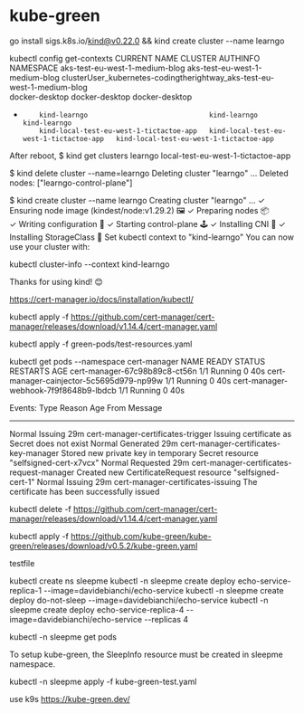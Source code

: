 # kube-green

go install sigs.k8s.io/kind@v0.22.0 && kind create cluster --name learngo

kubectl config get-contexts 
CURRENT   NAME                                      CLUSTER                                   AUTHINFO                                                                  NAMESPACE
          aks-test-eu-west-1-medium-blog            aks-test-eu-west-1-medium-blog            clusterUser_kubernetes-codingtherightway_aks-test-eu-west-1-medium-blog   
          docker-desktop                            docker-desktop                            docker-desktop                                                            
*         kind-learngo                              kind-learngo                              kind-learngo                                                              
          kind-local-test-eu-west-1-tictactoe-app   kind-local-test-eu-west-1-tictactoe-app   kind-local-test-eu-west-1-tictactoe-app 


After reboot,
$ kind get clusters
learngo
local-test-eu-west-1-tictactoe-app

$ kind delete cluster --name=learngo
Deleting cluster "learngo" ...
Deleted nodes: ["learngo-control-plane"]


$ kind create cluster --name learngo 
Creating cluster "learngo" ...
 ✓ Ensuring node image (kindest/node:v1.29.2) 🖼 
 ✓ Preparing nodes 📦  
 ✓ Writing configuration 📜 
 ✓ Starting control-plane 🕹️ 
 ✓ Installing CNI 🔌 
 ✓ Installing StorageClass 💾 
Set kubectl context to "kind-learngo"
You can now use your cluster with:

kubectl cluster-info --context kind-learngo

Thanks for using kind! 😊

https://cert-manager.io/docs/installation/kubectl/

kubectl apply -f https://github.com/cert-manager/cert-manager/releases/download/v1.14.4/cert-manager.yaml

kubectl apply -f green-pods/test-resources.yaml

kubectl get pods --namespace cert-manager
NAME                                       READY   STATUS    RESTARTS   AGE
cert-manager-67c98b89c8-ct56n              1/1     Running   0          40s
cert-manager-cainjector-5c5695d979-np99w   1/1     Running   0          40s
cert-manager-webhook-7f9f8648b9-lbdcb      1/1     Running   0          40s

Events:
  Type    Reason     Age   From                                       Message
  ----    ------     ----  ----                                       -------
  Normal  Issuing    29m   cert-manager-certificates-trigger          Issuing certificate as Secret does not exist
  Normal  Generated  29m   cert-manager-certificates-key-manager      Stored new private key in temporary Secret resource "selfsigned-cert-x7vcx"
  Normal  Requested  29m   cert-manager-certificates-request-manager  Created new CertificateRequest resource "selfsigned-cert-1"
  Normal  Issuing    29m   cert-manager-certificates-issuing          The certificate has been successfully issued

kubectl delete -f https://github.com/cert-manager/cert-manager/releases/download/v1.14.4/cert-manager.yaml

kubectl apply -f https://github.com/kube-green/kube-green/releases/download/v0.5.2/kube-green.yaml

testfile

kubectl create ns sleepme
kubectl -n sleepme create deploy echo-service-replica-1 --image=davidebianchi/echo-service
kubectl -n sleepme create deploy do-not-sleep --image=davidebianchi/echo-service
kubectl -n sleepme create deploy echo-service-replica-4 --image=davidebianchi/echo-service --replicas 4

kubectl -n sleepme get pods

To setup kube-green, the SleepInfo resource must be created in sleepme namespace.

kubectl -n sleepme apply -f kube-green-test.yaml

use k9s
https://kube-green.dev/ 